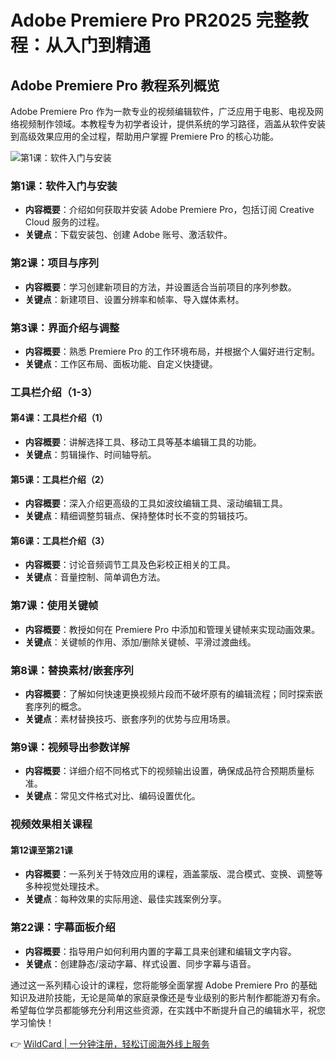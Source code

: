 # Adobe Premiere Pro PR2025 完整教程：从入门到精通

## Adobe Premiere Pro 教程系列概览

Adobe Premiere Pro 作为一款专业的视频编辑软件，广泛应用于电影、电视及网络视频制作领域。本教程专为初学者设计，提供系统的学习路径，涵盖从软件安装到高级效果应用的全过程，帮助用户掌握 Premiere Pro 的核心功能。

![第1课：软件入门与安装](https://bbtdd.com/img/78521483.webp)

### 第1课：软件入门与安装

- **内容概要**：介绍如何获取并安装 Adobe Premiere Pro，包括订阅 Creative Cloud 服务的过程。
- **关键点**：下载安装包、创建 Adobe 账号、激活软件。

### 第2课：项目与序列

- **内容概要**：学习创建新项目的方法，并设置适合当前项目的序列参数。
- **关键点**：新建项目、设置分辨率和帧率、导入媒体素材。

### 第3课：界面介绍与调整

- **内容概要**：熟悉 Premiere Pro 的工作环境布局，并根据个人偏好进行定制。
- **关键点**：工作区布局、面板功能、自定义快捷键。

### 工具栏介绍（1-3）

#### 第4课：工具栏介绍（1）

- **内容概要**：讲解选择工具、移动工具等基本编辑工具的功能。
- **关键点**：剪辑操作、时间轴导航。

#### 第5课：工具栏介绍（2）

- **内容概要**：深入介绍更高级的工具如波纹编辑工具、滚动编辑工具。
- **关键点**：精细调整剪辑点、保持整体时长不变的剪辑技巧。

#### 第6课：工具栏介绍（3）

- **内容概要**：讨论音频调节工具及色彩校正相关的工具。
- **关键点**：音量控制、简单调色方法。

### 第7课：使用关键帧

- **内容概要**：教授如何在 Premiere Pro 中添加和管理关键帧来实现动画效果。
- **关键点**：关键帧的作用、添加/删除关键帧、平滑过渡曲线。

### 第8课：替换素材/嵌套序列

- **内容概要**：了解如何快速更换视频片段而不破坏原有的编辑流程；同时探索嵌套序列的概念。
- **关键点**：素材替换技巧、嵌套序列的优势与应用场景。

### 第9课：视频导出参数详解

- **内容概要**：详细介绍不同格式下的视频输出设置，确保成品符合预期质量标准。
- **关键点**：常见文件格式对比、编码设置优化。

### 视频效果相关课程

#### 第12课至第21课

- **内容概要**：一系列关于特效应用的课程，涵盖蒙版、混合模式、变换、调整等多种视觉处理技术。
- **关键点**：每种效果的实际用途、最佳实践案例分享。

### 第22课：字幕面板介绍

- **内容概要**：指导用户如何利用内置的字幕工具来创建和编辑文字内容。
- **关键点**：创建静态/滚动字幕、样式设置、同步字幕与语音。

通过这一系列精心设计的课程，您将能够全面掌握 Adobe Premiere Pro 的基础知识及进阶技能，无论是简单的家庭录像还是专业级别的影片制作都能游刃有余。希望每位学员都能够充分利用这些资源，在实践中不断提升自己的编辑水平，祝您学习愉快！

👉 [WildCard | 一分钟注册，轻松订阅海外线上服务](https://bbtdd.com/WildCard)